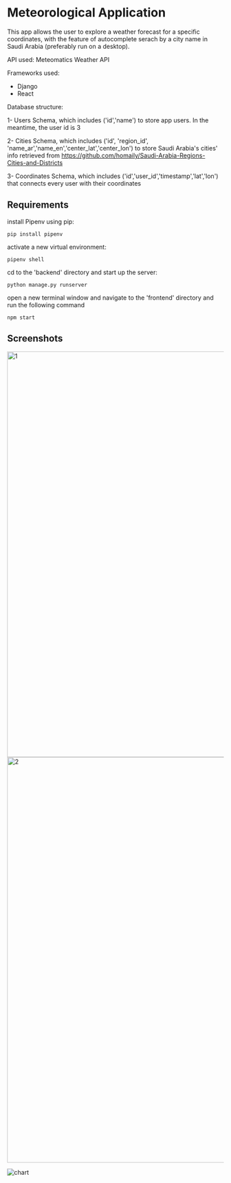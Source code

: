 # Meteorological Application 
This app allows the user to explore a weather forecast for a specific coordinates, with the feature of autocomplete serach by a city name in Saudi Arabia (preferably run on a desktop).

API used: Meteomatics Weather API


Frameworks used: 
- Django
- React

Database structure:


1- Users Schema, which includes  ('id','name') to store app users. In the meantime, the user id is 3


2- Cities Schema, which includes ('id', 'region_id', 'name_ar','name_en','center_lat','center_lon') to store Saudi Arabia's cities' info retrieved from https://github.com/homaily/Saudi-Arabia-Regions-Cities-and-Districts


3- Coordinates Schema, which includes ('id','user_id','timestamp','lat','lon') that connects every user with their coordinates

## Requirements

install Pipenv using pip:


`pip install pipenv`


activate a new virtual environment:


`pipenv shell`


cd to the 'backend' directory and start up the server:


`python manage.py runserver`


open a new terminal window and navigate to the 'frontend' directory and run the following command


`npm start`


## Screenshots
<img width="944" alt="1" src="https://user-images.githubusercontent.com/80160006/205720742-16d72ed6-bd93-484d-8be6-70e3ddb56d83.png">

<img width="944" alt="2" src="https://user-images.githubusercontent.com/80160006/205720928-7a224ab1-12ae-47a1-ba7d-0819e6236b4c.png">

![chart](https://user-images.githubusercontent.com/80160006/205721163-e964967e-9227-47f7-83bf-d20344969fee.png)


